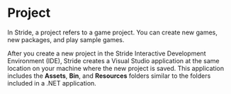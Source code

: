 # Project

<div class="doc-incomplete"/>

In Stride, a project refers to a game project. You can create new games, new packages, and play sample games.

After you create a new project in the Stride Interactive Development Environment (IDE), Stride creates a Visual Studio application at the same location on your machine where the new project is saved. This application includes the **Assets**, **Bin**, and **Resources** folders similar to the folders included in a .NET application.